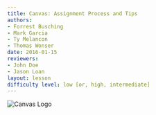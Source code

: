 ```yaml
---
title: Canvas: Assignment Process and Tips
authors:
- Forrest Busching
- Mark Garcia
- Ty Melancon
- Thomas Wonser
date: 2016-01-15
reviewers:
- John Doe
- Jason Loan
layout: lesson
difficulty level: low [or, high, intermediate]
---
```


![Canvas Logo](https://its.unl.edu/images/services/icons/Canvas%20Icon-F-01-01.png)

